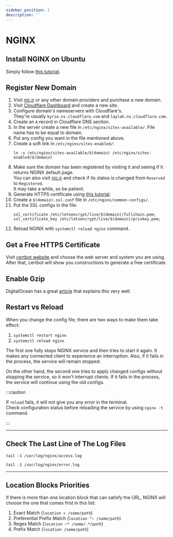 ```yaml
---
sidebar_position: 1
description: ''
---
```


# NGINX

## Install NGINX on Ubuntu

Simply follow [this tutorial](https://www.digitalocean.com/community/tutorials/how-to-install-nginx-on-ubuntu-20-04).

## Register New Domain

1. Visit [nic.ir](https://nic.ir/) or any other domain providers and purchase a new domain.
2. Visit [Cloudflare Dashboard](https://dash.cloudflare.com/) and create a new site.
3. Configure domain's nameservers with Cloudflare's.  
   They're usually `kyrie.ns.cloudflare.com` and `laylah.ns.cloudflare.com`.
4. Create an `A` record in Cloudflare DNS section.
5. In the server create a new file in `/etc/nginx/sites-available/`. File name has to be equal to domain.
6. Put any config you want in the file mentioned above.
7. Create a soft link in `/etc/nginx/sites-enabled/`:
    ```shell
    ln -s /etc/nginx/sites-available/$(domain) /etc/nginx/sites-enabled/$(domain)
    ```
8. Make sure the domain has been registered by visiting it and seeing if it returns NGINX default page.  
   You can also visit [nic.ir](https://nic.ir/) and check if its status is changed from `Reserved` to `Registered`.  
   It may take a while, so be patient.
9. Generate HTTPS certificate using [this tutorial](#get-a-free-https-certificate).
10. Create a `$(domain).ssl.conf` file in `/etc/nginx/common-configs/`.
11. Put the SSL configs in the file:
    ```shell
    ssl_certificate /etc/letsencrypt/live/$(domain)/fullchain.pem;
    ssl_certificate_key /etc/letsencrypt/live/$(domain)/privkey.pem;
    ```
12. Reload NGINX with `systemctl reload nginx` command.

## Get a Free HTTPS Certificate

Visit [certbot website](https://certbot.eff.org/) and choose the web server and system you are using.
After that, certbot will show you constructions to generate a free certificate.

## Enable Gzip

DigitalOcean has a great [article](https://www.digitalocean.com/community/tutorials/how-to-improve-website-performance-using-gzip-and-nginx-on-ubuntu-20-04)
that explains this very well.

## Restart vs Reload

When you change the config file, there are two ways to make them take effect:

1. `systemctl restart nginx`
2. `systemctl reload nginx`

The first one fully stops NGINX service and then tries to start it again.
It makes any connected client to experience an interruption.
Also, if it fails in the process, the service will remain stopped.

On the other hand, the second one tries to apply changed configs without stopping the service, so it won't interrupt clients.
If it fails in the process, the service will continue using the old configs.

:::caution

If `reload` fails, it will not give you any error in the terminal.  
Check configuration status before reloading the service by using `nginx -t` command.

:::

---

## Check The Last Line of The Log Files

```shell title="Access Log"
tail -1 /var/log/nginx/access.log
```

```shell title="Error Log"
tail -1 /var/log/nginx/error.log
```

---

## Location Blocks Priorities

If there is more than one location block that can satisfy the URL,
NGINX will choose the one that comes first in this list:

1. Exact Match (`location = /some/path`)
2. Preferential Prefix Match (`location ^~ /some/path`)
3. Regex Match (`location ~* /some/.*/path`)
4. Prefix Match (`location /some/path`)
